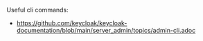 Useful cli commands:
- https://github.com/keycloak/keycloak-documentation/blob/main/server_admin/topics/admin-cli.adoc